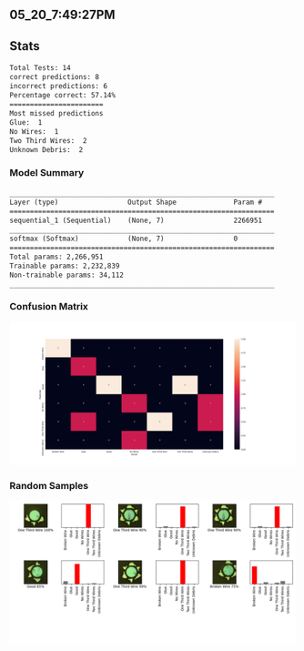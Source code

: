 ## 05_20_7:49:27PM 

## Stats 
```
Total Tests: 14
correct predictions: 8
incorrect predictions: 6
Percentage correct: 57.14%
=======================
Most missed predictions
Glue:  1
No Wires:  1
Two Third Wires:  2
Unknown Debris:  2
``` 
### Model Summary 
```Model: "sequential"
_________________________________________________________________
Layer (type)                 Output Shape              Param #   
=================================================================
sequential_1 (Sequential)    (None, 7)                 2266951   
_________________________________________________________________
softmax (Softmax)            (None, 7)                 0         
=================================================================
Total params: 2,266,951
Trainable params: 2,232,839
Non-trainable params: 34,112
_________________________________________________________________
``` 
### Confusion Matrix 
![Confusion Matrix](imgs/05_20_7:49:27PM.png) 
### Random Samples 
![Random Samples](imgs/rand_samples_05_20_7:49:27PM.png) 
